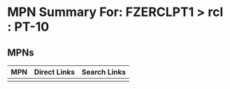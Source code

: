 



# MPN Summary For: FZERCLPT1 > rcl : PT-10

## MPNs
  

|MPN|Direct Links|Search Links|
| :--- | :--- | :--- |
||||
